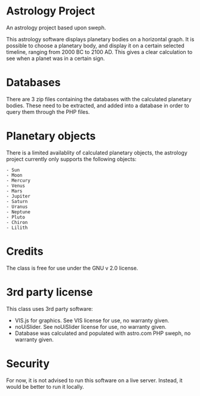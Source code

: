 # Astrology Project
An astrology project based upon sweph.

This astrology software displays planetary bodies on a horizontal graph. It is possible to choose a planetary body, and display it on a certain selected timeline, ranging from 2000 BC to 2100 AD. This gives a clear calculation to see when a planet was in a certain sign.

# Databases
There are 3 zip files containing the databases with the calculated planetary bodies. These need to be extracted, and added into a database in order to query them through the PHP files.

# Planetary objects

There is a limited availablity of calculated planetary objects, the astrology project currently only supports the following objects: 

	- Sun
	- Moon
	- Mercury
	- Venus
	- Mars
	- Jupiter
	- Saturn
	- Uranus
	- Neptune
	- Pluto
	- Chiron
	- Lilith

# Credits
The class is free for use under the GNU v 2.0 license.

# 3rd party license
This class uses 3rd party software: 

- VIS.js for graphics. See VIS license for use, no warranty given.
- noUiSlider. See noUiSlider license for use, no warranty given.
- Database was calculated and populated with astro.com PHP sweph, no warranty given.

# Security
For now, it is not advised to run this software on a live server. Instead, it would be better to run it locally.
